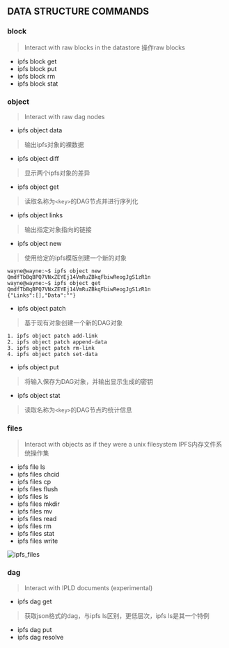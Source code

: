 ## DATA STRUCTURE COMMANDS

### block         
>Interact with raw blocks in the datastore
>操作raw blocks

- ipfs block get
- ipfs block put
- ipfs block rm
- ipfs block stat

### object        
>Interact with raw dag nodes

- ipfs object data
>输出ipfs对象的裸数据

- ipfs object diff 
>显示两个ipfs对象的差异

- ipfs object get 
>读取名称为`<key>`的DAG节点并进行序列化

- ipfs object links 
>输出指定对象指向的链接

- ipfs object new 
>使用给定的ipfs模版创建一个新的对象
```
wayne@wayne:~$ ipfs object new
QmdfTbBqBPQ7VNxZEYEj14VmRuZBkqFbiwReogJgS1zR1n
wayne@wayne:~$ ipfs object get QmdfTbBqBPQ7VNxZEYEj14VmRuZBkqFbiwReogJgS1zR1n
{"Links":[],"Data":""}
```

- ipfs object patch
> 基于现有对象创建一个新的DAG对象

    1. ipfs object patch add-link
    2. ipfs object patch append-data
    3. ipfs object patch rm-link
    4. ipfs object patch set-data

- ipfs object put 
>将输入保存为DAG对象，并输出显示生成的密钥

- ipfs object stat 
>读取名称为`<key>`的DAG节点旳统计信息

### files         
>Interact with objects as if they were a unix filesystem
>IPFS内存文件系统操作集
- ipfs file ls
- ipfs files chcid
- ipfs files cp
- ipfs files flush
- ipfs files ls
- ipfs files mkdir
- ipfs files mv
- ipfs files read
- ipfs files rm
- ipfs files stat
- ipfs files write

![ipfs_files](/../image/ipfs_files.png)

### dag           
>Interact with IPLD documents (experimental)

- ipfs dag get  
>获取json格式的dag，与ipfs ls区别，更低层次，ipfs ls是其一个特例

- ipfs dag put
- ipfs dag resolve

